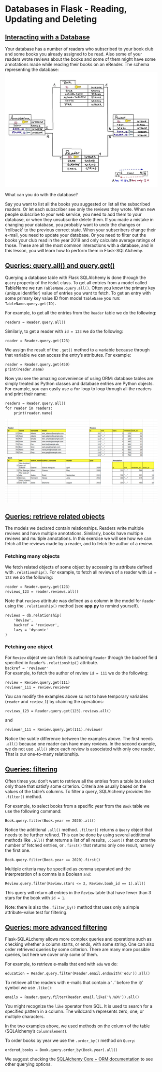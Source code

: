 # Databases in Flask - Reading, Updating and Deleting

## [Interacting with a Database](https://www.codecademy.com/courses/learn-flask/lessons/flask-read-update-delete-database/exercises/interacting-with-database)

Your database has a number of readers who subscribed to your book club and some books you already assigned to be read. 
Also some of your readers wrote reviews about the books and some of them might have some annotations made while reading their books on an eReader. 
The schema representing the database:
![database shema](images/books-schema.webp)

What can you do with the database?

Say you want to list all the books you suggested or list all the subscribed readers. 
Or let each subscriber see only the reviews they wrote. 
When new people subscribe to your web service, you need to add them to your database, or when they unsubscribe delete them. 
If you made a mistake in changing your database, you probably want to undo the changes or ‘rollback’ to the previous correct state. 
When your subscribers change their e-mail, you need to update your database. 
Or you need to filter out the books your club read in the year 2019 and only calculate average ratings of those. 
These are all the most common interactions with a database, and in this lesson, you will learn how to perform them in Flask-SQLAlchemy.

## [Queries: query.all() and query.get()](https://www.codecademy.com/courses/learn-flask/lessons/flask-read-update-delete-database/exercises/query-all-and-query-get)

Querying a database table with Flask SQLAlchemy is done through the `query` property of the `Model` class. 
To get all entries from a model called TableName we run `TableName.query.all()`. 
Often you know the primary key (unique identifier) value of entries you want to fetch. 
To get an entry with some primary key value ID from model `TableName` you run: `TableName.query.get(ID)`.

For example, to get all the entries from the `Reader` table we do the following:
```
readers = Reader.query.all()
```
Similarly, to get a reader with `id = 123` we do the following:
```
reader = Reader.query.get(123)
```
We assign the result of the `.get()` method to a variable because through that variable we can access the entry’s attributes. 
For example:
```
reader = Reader.query.get(450)
print(reader.name)
```
Now you see the amazing convenience of using ORM: database tables are simply treated as Python classes and database entries are Python objects. 
For example, you can easily use a `for` loop to loop through all the readers and print their name:
```
readers = Reader.query.all()
for reader in readers: 
    print(reader.name)
```
![database entries](images/database-entries.webp)

## [Queries: retrieve related objects](https://www.codecademy.com/courses/learn-flask/lessons/flask-read-update-delete-database/exercises/queries-related-objects)

The models we declared contain relationships. 
Readers write multiple reviews and have multiple annotations. 
Similarly, books have multiple reviews and multiple annotations. 
In this exercise we will see how we can fetch all the reviews made by a reader, and to fetch the author of a review.

### Fetching many objects

We fetch related objects of some object by accessing its attribute defined with `.relationship()`. 
For example, to fetch all reviews of a reader with `id = 123` we do the following:
```
reader = Reader.query.get(123)
reviews_123 = reader.reviews.all()
```
Note that `reviews` attribute was defined as a column in the model for `Reader` using the `.relationship()` method (see **app.py** to remind yourself). 
```
reviews = db.relationship(
    'Review', 
    backref = 'reviewer', 
    lazy = 'dynamic'
)
```

### Fetching one object

For `Review` object we can fetch its authoring `Reader` through the backref field specified in `Reader`’s `.relationship()` attribute.  
`backref = 'reviewer'`  
For example, to fetch the author of review `id = 111` we do the following:
```
review = Review.query.get(111)
reviewer_111 = review.reviewer
```
You can modify the examples above so not to have temporary variables (`reader` and `review_1`) by chaining the operations:
```
reviews_123 = Reader.query.get(123).reviews.all()
```
and
```
reviewer_111 = Review.query.get(111).reviewer
```
Notice the subtle difference between the examples above. 
The first needs `.all()` because one reader can have many reviews. 
In the second example, we do not use `.all()` since each review is associated with only one reader. 
That is our one-to-many relationship.

## [Queries: filtering](https://www.codecademy.com/courses/learn-flask/lessons/flask-read-update-delete-database/exercises/queries-filtering)

Often times you don’t want to retrieve all the entries from a table but select only those that satisfy some criterion. 
Criteria are usually based on the values of the table’s columns. 
To filter a query, SQLAlchemy provides the `.filter()` method.

For example, to select books from a specific year from the `Book` table we use the following command:
```
Book.query.filter(Book.year == 2020).all()
```
Notice the additional `.all()` method. 
`.filter()` returns a `Query` object that needs to be further refined. 
This can be done by using several additional methods like `.all()` that returns a list of all results, `.count()` that counts the number of fetched entries, or `.first()` that returns only one result, namely the first one.
```
Book.query.filter(Book.year == 2020).first()
```
Multiple criteria may be specified as comma separated and the interpretation of a comma is a Boolean `and`:
```
Review.query.filter(Review.stars <= 3, Review.book_id == 1).all()
```
This query will return all entries in the `Review` table that have fewer than 3 stars for the book with `id = 1`.

Note: there is also the `.filter_by()` method that uses only a simple attribute-value test for filtering.

## [Queries: more advanced filtering](https://www.codecademy.com/courses/learn-flask/lessons/flask-read-update-delete-database/exercises/queries-advanced-filtering)

Flask-SQLALchemy allows more complex queries and operations such as checking whether a column starts, or ends, with some string. 
One can also order retrieved queries by some criterion. 
There are many more possible queries, but here we cover only some of them.

For example, to retrieve e-mails that end with `edu` we do:
```
education = Reader.query.filter(Reader.email.endswith('edu')).all()
```
To retrieve all the readers with e-mails that contain a ‘`.`’ before the ‘`@`’ symbol we use `.like()`:
```
emails = Reader.query.filter(Reader.email.like('%.%@%')).all()
```
You might recognize the `like` operator from SQL. 
It is used to search for a specified pattern in a column. 
The wildcard `%` represents zero, one, or multiple characters.

In the two examples above, we used methods on the column of the table (SQLAlchemy’s `ColumnElement`).

To order books by year we use the `.order_by()` method on `Query`:
```
ordered_books = Book.query.order_by(Book.year).all()
```
We suggest checking the [SQLAlchemy Core + ORM documentation](https://docs.sqlalchemy.org/en/13/orm/tutorial.html#querying) 
to see other querying options.







